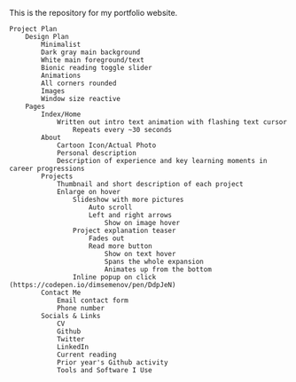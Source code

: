 This is the repository for my portfolio website. 

    Project Plan
        Design Plan
            Minimalist
            Dark gray main background
            White main foreground/text
            Bionic reading toggle slider
            Animations
            All corners rounded
            Images
            Window size reactive
        Pages
            Index/Home
                Written out intro text animation with flashing text cursor
                    Repeats every ~30 seconds
            About
                Cartoon Icon/Actual Photo
                Personal description
                Description of experience and key learning moments in career progressions
            Projects
                Thumbnail and short description of each project
                Enlarge on hover
                    Slideshow with more pictures
                        Auto scroll
                        Left and right arrows
                            Show on image hover
                    Project explanation teaser
                        Fades out
                        Read more button
                            Show on text hover
                            Spans the whole expansion
                            Animates up from the bottom
                    Inline popup on click (https://codepen.io/dimsemenov/pen/DdpJeN)
            Contact Me
                Email contact form
                Phone number
            Socials & Links
                CV
                Github
                Twitter
                LinkedIn
                Current reading
                Prior year's Github activity
                Tools and Software I Use